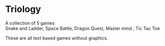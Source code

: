 # Triology
A collection of 5 games  
Snake and Ladder,
Space Battle,
Dragon Quest,
Master mind ,
Tic Tac Toe


These are all text based games without graphics.

